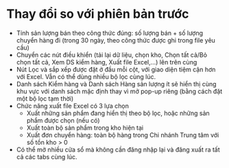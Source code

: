 # Thay đổi so với phiên bản trước
- Tính sản lượng bán theo công thức đúng: số lượng bán + số lượng chuyển hàng đi (trong 30 ngày, theo công thức được ghi trong file yêu cầu)
- Chuyển các nút điều khiển (tải lại dữ liệu, chọn kho, Chọn tất cả/Bỏ chọn tất cả, Xem DS kiểm hàng, Xuất file Excel,...) lên trên cùng
- Nút Lọc và sắp xếp được đặt ở đầu mỗi cột, với giao diện tiệm cận hơn với Excel. Vẫn có thể dùng nhiều bộ lọc cùng lúc.
- Danh sách Kiểm hàng và Danh sách Hàng sản lượng ít sẽ hiển thị cùng khu vực với danh sách mặc định thay vì mở pop-up riêng (bằng cách đặt một bộ lọc tạm thời)
- Chức năng xuất file Excel có 3 lựa chọn
    + Xuất những sản phẩm đang hiển thị theo bộ lọc, hoặc những sản phẩm được chọn (nếu có)
    + Xuất toàn bộ sản phẩm trong kho hiện tại
    + Xuất đơn chuyển hàng: toàn bộ hàng trong Chi nhánh Trung tâm với số tồn kho > 0
- Có thể mở nhiều cửa sổ mà không cần đăng nhập lại và đăng xuất ra tất cả các tabs cùng lúc.